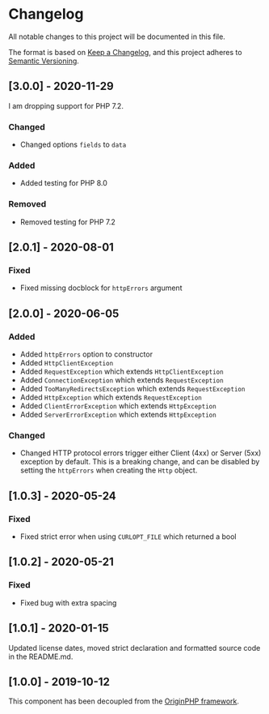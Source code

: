 # Changelog

All notable changes to this project will be documented in this file.

The format is based on [Keep a Changelog](https://keepachangelog.com/en/1.0.0/),
and this project adheres to [Semantic Versioning](https://semver.org/spec/v2.0.0.html).


## [3.0.0] - 2020-11-29

I am dropping support for PHP 7.2.

### Changed

- Changed options `fields` to `data`

### Added

- Added testing for PHP 8.0

### Removed

- Removed testing for PHP 7.2

## [2.0.1] - 2020-08-01

### Fixed

- Fixed missing docblock for `httpErrors` argument

## [2.0.0] - 2020-06-05

### Added

- Added `httpErrors` option to constructor
- Added `HttpClientException`
- Added `RequestException` which extends `HttpClientException`
- Added `ConnectionException` which extends `RequestException`
- Added `TooManyRedirectsException` which extends `RequestException`
- Added `HttpException` which extends `RequestException`
- Added `ClientErrorException` which extends `HttpException`
- Added `ServerErrorException` which extends `HttpException`

### Changed

- Changed HTTP protocol errors trigger either Client (4xx) or Server (5xx) exception by default. This is a breaking change, 
and can be disabled by setting the `httpErrors` when creating the `Http` object.

## [1.0.3] - 2020-05-24

### Fixed

- Fixed strict error when using `CURLOPT_FILE` which returned a bool

## [1.0.2] - 2020-05-21

### Fixed
- Fixed bug with extra spacing

## [1.0.1] - 2020-01-15

Updated license dates, moved strict declaration and formatted source code in the README.md.

## [1.0.0] - 2019-10-12

This component has been decoupled from the [OriginPHP framework](https://www.originphp.com/).